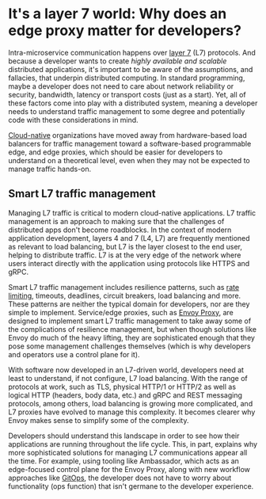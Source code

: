 # It's a layer 7 world: Why does an edge proxy matter for developers?

Intra-microservice communication happens over [layer 7](/learn/kubernetes-glossary/layer-7/) (L7) protocols. And because a developer wants to create _highly available and scalable_ distributed applications, it's important to be aware of the assumptions, and fallacies, that underpin distributed computing. In standard programming, maybe a developer does not need to care about network reliability or security, bandwidth, latency or transport costs (just as a start). Yet, all of these factors come into play with a distributed system, meaning a developer needs to understand traffic management to some degree and potentially code with these considerations in mind. 

[Cloud-native](/learn/kubernetes-glossary/load-balancer/) organizations have moved away from hardware-based load balancers for traffic management toward a software-based programmable edge, and edge proxies, which should be easier for developers to understand on a theoretical level, even when they may not be expected to manage traffic hands-on. 

## Smart L7 traffic management

Managing L7 traffic is critical to modern cloud-native applications. L7 traffic management is an approach to making sure that the challenges of distributed apps don't become roadblocks. In the context of modern application development, layers 4 and 7 (L4, L7) are frequently mentioned as relevant to load balancing, but L7 is the layer closest to the end user, helping to distribute traffic. L7 is at the very edge of the network where users interact directly with the application using protocols like HTTPS and gRPC. 

Smart L7 traffic management includes resilience patterns, such as [rate limiting](/docs/edge-stack/latest/topics/running/services/rate-limit-service/), timeouts, deadlines, circuit breakers, load balancing and more. These patterns are neither the typical domain for developers, nor are they simple to implement. Service/edge proxies, such as [Envoy Proxy](/resources/getting-started-envoyproxy-microservices-resilience/), are designed to implement smart L7 traffic management to take away some of the complications of resilience management, but when though solutions like Envoy do much of the heavy lifting, they are sophisticated enough that they pose some management challenges themselves (which is why developers and operators use a control plane for it).

With software now developed in an L7-driven world, developers need at least to understand, if not configure, L7 load balancing. With the range of protocols at work, such as TLS, physical HTTP/1 or HTTP/2 as well as logical HTTP (headers, body data, etc.) and gRPC and REST messaging protocols, among others, load balancing is growing more complicated, and L7 proxies have evolved to manage this complexity. It becomes clearer why Envoy makes sense to simplify some of the complexity.

Developers should understand this landscape in order to see how their applications are running throughout the life cycle. This, in part, explains why more sophisticated solutions for managing L7 communications appear all the time. For example, using tooling like Ambassador, which acts as an edge-focused control plane for the Envoy Proxy, along with new workflow approaches like [GitOps](/docs/argo/latest/concepts/gitops/), the developer does not have to worry about functionality (ops function) that isn't germane to the developer experience. 
